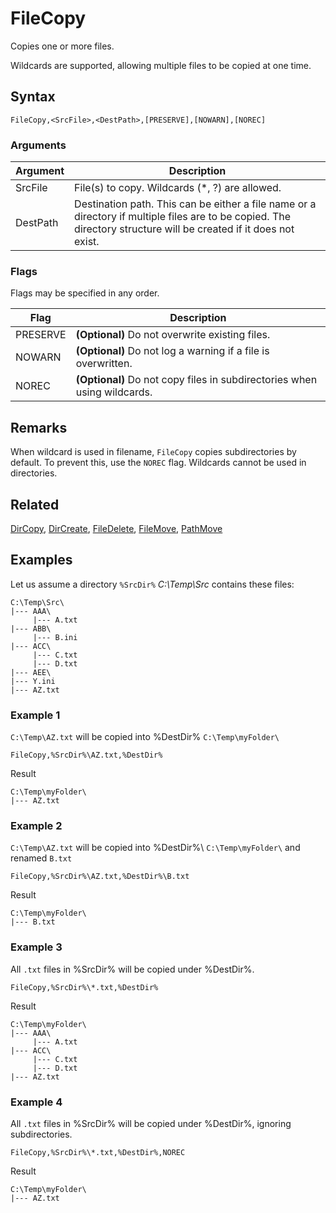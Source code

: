 # FileCopy

Copies one or more files.

Wildcards are supported, allowing multiple files to be copied at one time.

## Syntax

```pebakery
FileCopy,<SrcFile>,<DestPath>,[PRESERVE],[NOWARN],[NOREC]
```

### Arguments

| Argument | Description |
| --- | --- |
| SrcFile | File(s) to copy. Wildcards (*, ?) are allowed. |
| DestPath | Destination path. This can be either a file name or a directory if multiple files are to be copied. The directory structure will be created if it does not exist. |

### Flags

Flags may be specified in any order.

| Flag | Description |
| --- | --- |
| PRESERVE | **(Optional)** Do not overwrite existing files. |
| NOWARN | **(Optional)** Do not log a warning if a file is overwritten. |
| NOREC | **(Optional)** Do not copy files in subdirectories when using wildcards. |

## Remarks

When wildcard is used in filename, `FileCopy` copies subdirectories by default. To prevent this, use the `NOREC` flag. Wildcards cannot be used in directories.

## Related

[DirCopy](./DirCopy.md), [DirCreate](./DirCreate.md), [FileDelete](./FileDelete.md), [FileMove](./FileMove.md), [PathMove](./PathMove.md)

## Examples

Let us assume a directory `%SrcDir%` *C:\Temp\Src* contains these files:

```pebakery
C:\Temp\Src\
|--- AAA\
     |--- A.txt
|--- ABB\
     |--- B.ini
|--- ACC\
     |--- C.txt
     |--- D.txt
|--- AEE\
|--- Y.ini
|--- AZ.txt
```

### Example 1

`C:\Temp\AZ.txt` will be copied into %DestDir% `C:\Temp\myFolder\`

```pebakery
FileCopy,%SrcDir%\AZ.txt,%DestDir%
```

Result

```pebakery
C:\Temp\myFolder\
|--- AZ.txt
```

### Example 2

`C:\Temp\AZ.txt` will be copied into %DestDir%\ `C:\Temp\myFolder\` and renamed `B.txt`

```pebakery
FileCopy,%SrcDir%\AZ.txt,%DestDir%\B.txt
```

Result

```pebakery
C:\Temp\myFolder\
|--- B.txt
```

### Example 3

All `.txt` files in %SrcDir% will be copied under %DestDir%.

```pebakery
FileCopy,%SrcDir%\*.txt,%DestDir%
```

Result

```pebakery
C:\Temp\myFolder\
|--- AAA\
     |--- A.txt
|--- ACC\
     |--- C.txt
     |--- D.txt
|--- AZ.txt
```

### Example 4

All `.txt` files in %SrcDir% will be copied under %DestDir%, ignoring subdirectories.

```pebakery
FileCopy,%SrcDir%\*.txt,%DestDir%,NOREC
```

Result

```pebakery
C:\Temp\myFolder\
|--- AZ.txt
```
